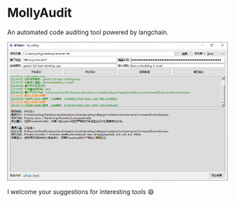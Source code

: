# MollyAudit

An automated code auditing tool powered by langchain.

![](assets/img-01.png)

I welcome your suggestions for interesting tools :smile: